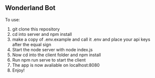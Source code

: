 ## Wonderland Bot

To use:
1. git clone this repository
2. cd into server and npm install
3. make a copy of .env.example and call it .env and place your api keys after the equal sign
4. Start the node server with node index.js
4. Now cd into the client folder and npm install
5. Run npm run serve to start the client
6. The app is now avaliable on localhost:8080
7. Enjoy!

